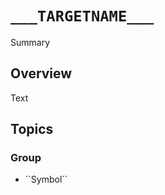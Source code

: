 # ``___TARGETNAME___``
<!--@START_MENU_TOKEN@-->Summary<!--@END_MENU_TOKEN@-->
## Overview
<!--@START_MENU_TOKEN@-->Text<!--@END_MENU_TOKEN@-->
## Topics
### <!--@START_MENU_TOKEN@-->Group<!--@END_MENU_TOKEN@-->
- <!--@START_MENU_TOKEN@-->``Symbol``<!--@END_MENU_TOKEN@-->
